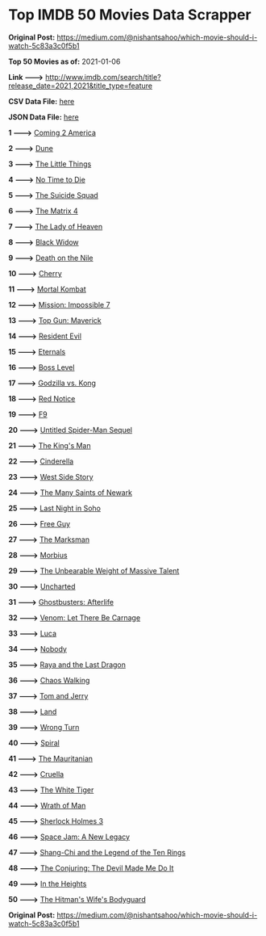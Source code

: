 # Top IMDB 50 Movies Data Scrapper

**Original Post:** https://medium.com/@nishantsahoo/which-movie-should-i-watch-5c83a3c0f5b1

**Top 50 Movies as of:** 2021-01-06

**Link --->** http://www.imdb.com/search/title?release_date=2021,2021&title_type=feature

**CSV Data File:** [here](/Data/data.csv)

**JSON Data File:** [here](/Data/data.json)

**1 --->** [Coming 2 America](https://www.imdb.com/title/tt6802400/?ref_=adv_li_tt)

**2 --->** [Dune](https://www.imdb.com/title/tt1160419/?ref_=adv_li_tt)

**3 --->** [The Little Things](https://www.imdb.com/title/tt10016180/?ref_=adv_li_tt)

**4 --->** [No Time to Die](https://www.imdb.com/title/tt2382320/?ref_=adv_li_tt)

**5 --->** [The Suicide Squad](https://www.imdb.com/title/tt6334354/?ref_=adv_li_tt)

**6 --->** [The Matrix 4](https://www.imdb.com/title/tt10838180/?ref_=adv_li_tt)

**7 --->** [The Lady of Heaven](https://www.imdb.com/title/tt13097336/?ref_=adv_li_tt)

**8 --->** [Black Widow](https://www.imdb.com/title/tt3480822/?ref_=adv_li_tt)

**9 --->** [Death on the Nile](https://www.imdb.com/title/tt7657566/?ref_=adv_li_tt)

**10 --->** [Cherry](https://www.imdb.com/title/tt9130508/?ref_=adv_li_tt)

**11 --->** [Mortal Kombat](https://www.imdb.com/title/tt0293429/?ref_=adv_li_tt)

**12 --->** [Mission: Impossible 7](https://www.imdb.com/title/tt9603212/?ref_=adv_li_tt)

**13 --->** [Top Gun: Maverick](https://www.imdb.com/title/tt1745960/?ref_=adv_li_tt)

**14 --->** [Resident Evil](https://www.imdb.com/title/tt6920084/?ref_=adv_li_tt)

**15 --->** [Eternals](https://www.imdb.com/title/tt9032400/?ref_=adv_li_tt)

**16 --->** [Boss Level](https://www.imdb.com/title/tt7638348/?ref_=adv_li_tt)

**17 --->** [Godzilla vs. Kong](https://www.imdb.com/title/tt5034838/?ref_=adv_li_tt)

**18 --->** [Red Notice](https://www.imdb.com/title/tt7991608/?ref_=adv_li_tt)

**19 --->** [F9](https://www.imdb.com/title/tt5433138/?ref_=adv_li_tt)

**20 --->** [Untitled Spider-Man Sequel](https://www.imdb.com/title/tt10872600/?ref_=adv_li_tt)

**21 --->** [The King's Man](https://www.imdb.com/title/tt6856242/?ref_=adv_li_tt)

**22 --->** [Cinderella](https://www.imdb.com/title/tt10155932/?ref_=adv_li_tt)

**23 --->** [West Side Story](https://www.imdb.com/title/tt3581652/?ref_=adv_li_tt)

**24 --->** [The Many Saints of Newark](https://www.imdb.com/title/tt8110232/?ref_=adv_li_tt)

**25 --->** [Last Night in Soho](https://www.imdb.com/title/tt9639470/?ref_=adv_li_tt)

**26 --->** [Free Guy](https://www.imdb.com/title/tt6264654/?ref_=adv_li_tt)

**27 --->** [The Marksman](https://www.imdb.com/title/tt6902332/?ref_=adv_li_tt)

**28 --->** [Morbius](https://www.imdb.com/title/tt5108870/?ref_=adv_li_tt)

**29 --->** [The Unbearable Weight of Massive Talent](https://www.imdb.com/title/tt11291274/?ref_=adv_li_tt)

**30 --->** [Uncharted](https://www.imdb.com/title/tt1464335/?ref_=adv_li_tt)

**31 --->** [Ghostbusters: Afterlife](https://www.imdb.com/title/tt4513678/?ref_=adv_li_tt)

**32 --->** [Venom: Let There Be Carnage](https://www.imdb.com/title/tt7097896/?ref_=adv_li_tt)

**33 --->** [Luca](https://www.imdb.com/title/tt12801262/?ref_=adv_li_tt)

**34 --->** [Nobody](https://www.imdb.com/title/tt7888964/?ref_=adv_li_tt)

**35 --->** [Raya and the Last Dragon](https://www.imdb.com/title/tt5109280/?ref_=adv_li_tt)

**36 --->** [Chaos Walking](https://www.imdb.com/title/tt2076822/?ref_=adv_li_tt)

**37 --->** [Tom and Jerry](https://www.imdb.com/title/tt1361336/?ref_=adv_li_tt)

**38 --->** [Land](https://www.imdb.com/title/tt10265034/?ref_=adv_li_tt)

**39 --->** [Wrong Turn](https://www.imdb.com/title/tt9110170/?ref_=adv_li_tt)

**40 --->** [Spiral](https://www.imdb.com/title/tt10342730/?ref_=adv_li_tt)

**41 --->** [The Mauritanian](https://www.imdb.com/title/tt4761112/?ref_=adv_li_tt)

**42 --->** [Cruella](https://www.imdb.com/title/tt3228774/?ref_=adv_li_tt)

**43 --->** [The White Tiger](https://www.imdb.com/title/tt6571548/?ref_=adv_li_tt)

**44 --->** [Wrath of Man](https://www.imdb.com/title/tt11083552/?ref_=adv_li_tt)

**45 --->** [Sherlock Holmes 3](https://www.imdb.com/title/tt2094116/?ref_=adv_li_tt)

**46 --->** [Space Jam: A New Legacy](https://www.imdb.com/title/tt3554046/?ref_=adv_li_tt)

**47 --->** [Shang-Chi and the Legend of the Ten Rings](https://www.imdb.com/title/tt9376612/?ref_=adv_li_tt)

**48 --->** [The Conjuring: The Devil Made Me Do It](https://www.imdb.com/title/tt7069210/?ref_=adv_li_tt)

**49 --->** [In the Heights](https://www.imdb.com/title/tt1321510/?ref_=adv_li_tt)

**50 --->** [The Hitman's Wife's Bodyguard](https://www.imdb.com/title/tt8385148/?ref_=adv_li_tt)

**Original Post:** https://medium.com/@nishantsahoo/which-movie-should-i-watch-5c83a3c0f5b1
